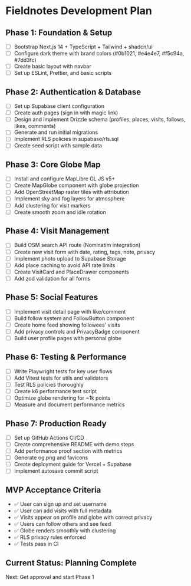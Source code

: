 # Fieldnotes Development Plan

## Phase 1: Foundation & Setup
- [ ] Bootstrap Next.js 14 + TypeScript + Tailwind + shadcn/ui
- [ ] Configure dark theme with brand colors (#0b1021, #e4e4e7, #f5c94a, #7dd3fc)
- [ ] Create basic layout with navbar
- [ ] Set up ESLint, Prettier, and basic scripts

## Phase 2: Authentication & Database
- [ ] Set up Supabase client configuration
- [ ] Create auth pages (sign in with magic link)
- [ ] Design and implement Drizzle schema (profiles, places, visits, follows, likes, comments)
- [ ] Generate and run initial migrations
- [ ] Implement RLS policies in supabase/rls.sql
- [ ] Create seed script with sample data

## Phase 3: Core Globe Map
- [ ] Install and configure MapLibre GL JS v5+
- [ ] Create MapGlobe component with globe projection
- [ ] Add OpenStreetMap raster tiles with attribution
- [ ] Implement sky and fog layers for atmosphere
- [ ] Add clustering for visit markers
- [ ] Create smooth zoom and idle rotation

## Phase 4: Visit Management
- [ ] Build OSM search API route (Nominatim integration)
- [ ] Create new visit form with date, rating, tags, note, privacy
- [ ] Implement photo upload to Supabase Storage
- [ ] Add place caching to avoid API rate limits
- [ ] Create VisitCard and PlaceDrawer components
- [ ] Add zod validation for all forms

## Phase 5: Social Features
- [ ] Implement visit detail page with like/comment
- [ ] Build follow system and FollowButton component
- [ ] Create home feed showing followees' visits
- [ ] Add privacy controls and PrivacyBadge component
- [ ] Build user profile pages with personal globe

## Phase 6: Testing & Performance
- [ ] Write Playwright tests for key user flows
- [ ] Add Vitest tests for utils and validators
- [ ] Test RLS policies thoroughly
- [ ] Create k6 performance test script
- [ ] Optimize globe rendering for ~1k points
- [ ] Measure and document performance metrics

## Phase 7: Production Ready
- [ ] Set up GitHub Actions CI/CD
- [ ] Create comprehensive README with demo steps
- [ ] Add performance proof section with metrics
- [ ] Generate og.png and favicons
- [ ] Create deployment guide for Vercel + Supabase
- [ ] Implement autosave commit script

## MVP Acceptance Criteria
- ✅ User can sign up and set username
- ✅ User can add visits with full metadata
- ✅ Visits appear on profile and globe with correct privacy
- ✅ Users can follow others and see feed
- ✅ Globe renders smoothly with clustering
- ✅ RLS privacy rules enforced
- ✅ Tests pass in CI

## Current Status: Planning Complete
Next: Get approval and start Phase 1